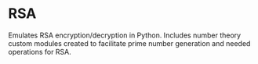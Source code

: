 # RSA

Emulates RSA encryption/decryption in Python. Includes number theory custom modules created to facilitate prime number generation and needed operations for RSA.
